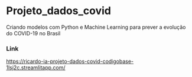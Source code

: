 # Projeto_dados_covid
Criando modelos com Python e Machine Learning para prever a evolução do COVID-19 no Brasil
### Link

https://ricardo-ia-projeto-dados-covid-codigobase-1lsj2c.streamlitapp.com/
